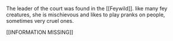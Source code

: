 The leader of the court was found in the [[Feywild]]. like many fey creatures, she is mischievous and likes to play pranks on people, sometimes very cruel ones. 

[[INFORMATION MISSING]]